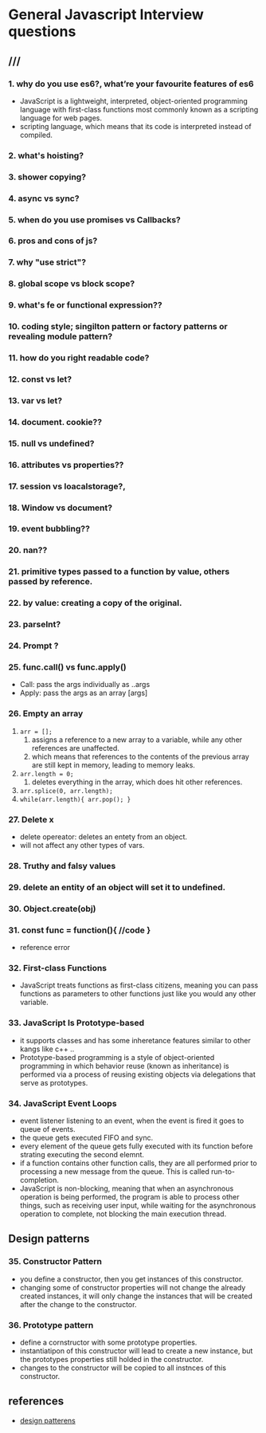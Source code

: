 # General Javascript Interview questions

## ///

### 1. why do you use es6?, what’re your favourite features of es6

- JavaScript is a lightweight, interpreted, object-oriented programming language with first-class functions most commonly known as a scripting language for web pages.
- scripting language, which means that its code is interpreted instead of compiled.

### 2. what's hoisting?

### 3. shower copying?

### 4. async vs sync?

### 5. when do you use promises vs Callbacks?

### 6. pros and cons of js? 


### 7. why "use strict"? 

### 8. global scope vs block scope? 

### 9. what's fe or functional expression?? 

### 10. coding style; singilton pattern or factory patterns or revealing module pattern? 

### 11. how do you right readable code? 

### 12. const vs let? 

### 13. var vs let? 

### 14. document. cookie?? 

### 15. null vs undefined? 

### 16. attributes vs properties?? 

### 17. session vs loacalstorage?, 

### 18. Window vs document? 

### 19. event bubbling?? 

### 20. nan?? 


### 21. primitive types passed to a function by value, others passed by reference. 

### 22. by value: creating a copy of the original. 


### 23. parseInt? 


### 24. Prompt ?



### 25. func.call() vs func.apply()

- Call: pass the args individually as ..args
- Apply: pass the args as an array [args]

### 26. Empty an array

1. `arr = [];`
   1. assigns a reference to a new array to a variable, while any other references are unaffected.
   2. which means that references to the contents of the previous array are still kept in memory, leading to memory leaks.
2. `arr.length = 0;`
   1. deletes everything in the array, which does hit other references.
3. `arr.splice(0, arr.length);`
4. `while(arr.length){ arr.pop(); }`

### 27. Delete x

- delete opereator: deletes an entety from an object.
- will not affect any other types of vars.

### 28. Truthy and falsy values

### 29. delete an entity of an object will set it to undefined.

### 30. Object.create(obj)

### 31. const func = function(){ //code }
 
- reference error

### 32. First-class Functions

- JavaScript treats functions as first-class citizens, meaning you can pass functions as parameters to other functions just like you would any other variable.

### 33. JavaScript Is Prototype-based

- it supports classes and has some inheretance features similar to other kangs like c++ ..
- Prototype-based programming is a style of object-oriented programming in which behavior reuse (known as inheritance) is performed via a process of reusing existing objects via delegations that serve as prototypes.

### 34. JavaScript Event Loops

- event listener listening to an event, when the event is fired it goes to queue of events.
- the queue gets executed FIFO and sync.
- every element of the queue gets fully executed with its function before strating executing the second elemnt.
- if a function contains other function calls, they are all performed prior to processing a new message from the queue. This is called run-to-completion.
- JavaScript is non-blocking, meaning that when an asynchronous operation is being performed, the program is able to process other things, such as receiving user input, while waiting for the asynchronous operation to complete, not blocking the main execution thread. 

## Design patterns

### 35. Constructor Pattern

- you define a constructor, then you get instances of this constructor.
- changing some of constructor properties will not change the already created instances, it will only change the instances that will be created after the change to the constructor.

### 36. Prototype pattern

- define a cornstructor with some prototype properties.
- instantiatipon of this constructor will lead to create a new instance, but the prototypes properties still holded in the constructor.
- changes to the constructor will be copied to all instnces of this constructor.


## references
- [design patterens](https://www.toptal.com/javascript/comprehensive-guide-javascript-design-patterns)